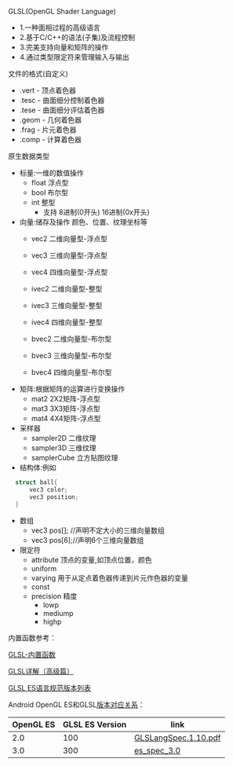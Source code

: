 

GLSL(OpenGL Shader Language)

  - 1.一种面相过程的高级语言
  - 2.基于C/C++的语法(子集)及流程控制
  - 3.完美支持向量和矩阵的操作
  - 4.通过类型限定符来管理输入与输出

文件的格式(自定义)
  - .vert - 顶点着色器
  - .tesc - 曲面细分控制着色器
  - .tese - 曲面细分评估着色器
  - .geom - 几何着色器
  - .frag - 片元着色器
  - .comp - 计算着色器


原生数据类型
  - 标量:一维的数值操作
    - float   浮点型
    - bool    布尔型
    - int     整型
       - 支持 8进制(0开头)  16进制(0x开头)
  - 向量:储存及操作 颜色、位置、纹理坐标等
    - vec2    二维向量型-浮点型
    - vec3    三维向量型-浮点型
    - vec4    四维向量型-浮点型

    - ivec2    二维向量型-整型
    - ivec3    三维向量型-整型
    - ivec4    四维向量型-整型

    - bvec2    二维向量型-布尔型
    - bvec3    三维向量型-布尔型
    - bvec4    四维向量型-布尔型
  - 矩阵:根据矩阵的运算进行变换操作
    - mat2    2X2矩阵-浮点型
    - mat3    3X3矩阵-浮点型
    - mat4    4X4矩阵-浮点型
  - 采样器
    - sampler2D   二维纹理
    - sampler3D   三维纹理
    - samplerCube 立方贴图纹理
  - 结构体:例如
  ```c
    struct ball{
        vec3 color;
        vec3 position;
    }
  ```
  - 数组
    - vec3 pos[]; //声明不定大小的三维向量数组
    - vec3 pos\[6];//声明6个三维向量数组
  - 限定符
    - attribute 顶点的变量,如顶点位置，颜色
    - uniform
    - varying 用于从定点着色器传递到片元作色器的变量
    - const
    - precision 精度
      - lowp
      - mediump
      - highp

内置函数参考：

[GLSL-内置函数](https://wxdut.com/15271715795286.html)

[GLSL详解（高级篇）](https://colin1994.github.io/2017/11/12/OpenGLES-Lesson05/#%E7%BA%B9%E7%90%86%E6%9F%A5%E6%89%BE%E5%87%BD%E6%95%B0)

[GLSL ES语言规范版本列表](https://www.khronos.org/registry/OpenGL/specs/es/)

Android OpenGL ES和GLSL[版本对应关系](https://github.com/mattdesl/lwjgl-basics/wiki/GLSL-Versions)：

|   OpenGL ES   |   GLSL ES Version   |   link     |
| ---- | ---- | ---- |
|   2.0   |   	100   |    [GLSLangSpec.1.10.pdf](https://www.khronos.org/registry/OpenGL/specs/gl/GLSLangSpec.1.10.pdf)     |
|   3.0   |   300   |     [es_spec_3.0](https://www.khronos.org/registry/OpenGL/specs/es/3.0/)    |


